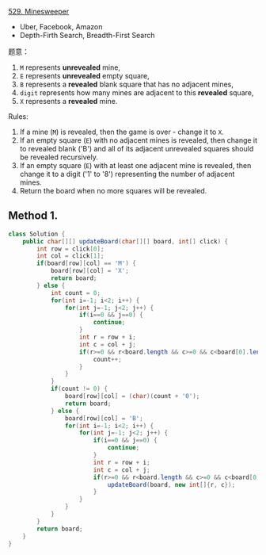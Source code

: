 [529. Minesweeper](https://leetcode.com/problems/minesweeper/)

* Uber, Facebook, Amazon
* Depth-Firth Search, Breadth-First Search

题意：
1. `M` represents **unrevealed** mine,
2. `E` represents **unrevealed** empty square,
3. `B` represents a **revealed** blank square that has no adjacent mines,
4. `digit` represents how many mines are adjacent to this **revealed** square,
5. `X` represents a **revealed** mine.

Rules:
1. If a mine (`M`) is revealed, then the game is over - change it to `X`.
2. If an empty square (`E`) with no adjacent mines is revealed, then change it to revealed blank ('B') and all of its adjacent unrevealed squares should be revealed recursively.
3. If an empty square (`E`) with at least one adjacent mine is revealed, then change it to a digit ('1' to '8') representing the number of adjacent mines.
4. Return the board when no more squares will be revealed.


## Method 1. 
```java
class Solution {
    public char[][] updateBoard(char[][] board, int[] click) {
        int row = click[0];
        int col = click[1];
        if(board[row][col] == 'M') {
            board[row][col] = 'X';
            return board;
        } else {
            int count = 0;
            for(int i=-1; i<2; i++) {
                for(int j=-1; j<2; j++) {
                    if(i==0 && j==0) {
                        continue;
                    }
                    int r = row + i;
                    int c = col + j;
                    if(r>=0 && r<board.length && c>=0 && c<board[0].length && (board[r][c]=='M' || board[r][c]=='X')) {
                        count++;
                    }
                }
            }
            if(count != 0) {
                board[row][col] = (char)(count + '0');
                return board;
            } else {
                board[row][col] = 'B';
                for(int i=-1; i<2; i++) {
                    for(int j=-1; j<2; j++) {
                        if(i==0 && j==0) {
                            continue;
                        }
                        int r = row + i;
                        int c = col + j;
                        if(r>=0 && r<board.length && c>=0 && c<board[0].length && board[r][c]=='E') {
                            updateBoard(board, new int[]{r, c});
                        }
                    }
                }
            }
        }
        return board;
    }
}
```
